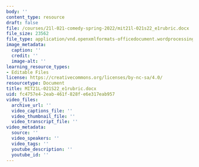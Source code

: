 ```yaml
---
body: ''
content_type: resource
draft: false
file: /courses/21l-021-comedy-spring-2022/mit21l-021s22_e1rubric.docx
file_size: 23562
file_type: application/vnd.openxmlformats-officedocument.wordprocessingml.document
image_metadata:
  caption: ''
  credit: ''
  image-alt: ''
learning_resource_types:
- Editable Files
license: https://creativecommons.org/licenses/by-nc-sa/4.0/
resourcetype: Document
title: MIT21L-021S22_e1rubric.docx
uid: fc4757e4-2eab-461f-828f-e6e317eab957
video_files:
  archive_url: ''
  video_captions_file: ''
  video_thumbnail_file: ''
  video_transcript_file: ''
video_metadata:
  source: ''
  video_speakers: ''
  video_tags: ''
  youtube_description: ''
  youtube_id: ''
---
```

